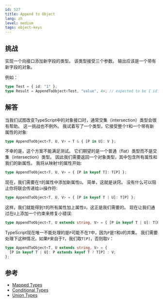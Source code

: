 ```yaml
---
id: 527
title: Append to Object
lang: zh
level: medium
tags: object-keys
---
```


## 挑战

实现一个向接口添加新字段的类型。
该类型接受三个参数。
输出应该是一个带有新字段的对象。

例如：

```ts
type Test = { id: "1" };
type Result = AppendToObject<Test, "value", 4>; // expected to be { id: '1', value: 4 }
```

## 解答

当我们试图改变TypeScript中的对象接口时，通常交集（intersection）类型会很有帮助。
这一挑战也不例外。
我试着写了一个类型，它接受整个`T`和一个带有新属性的对象:


```typescript
type AppendToObject<T, U, V> = T & { [P in U]: V };
```

不幸的是，这个方案不能满足测试。
它们期望的是一个普通（flat）类型而不是交集（intersection）类型。
因此我们需要返回一个对象类型，其中包含所有属性和我们的新属性。
我将从映射`T`的属性开始:

```typescript
type AppendToObject<T, U, V> = { [P in keyof T]: T[P] };
```

现在，我们需要在`T`的属性中添加新属性`U`。
简单，这就是诀窍。
没有什么可以阻止你将联合传递给`in`操作符:

```typescript
type AppendToObject<T, U, V> = { [P in keyof T | U]: T[P] };
```

这样，我们就能得到`T`的所有属性加上属性`U`，这正是我们需要的。
现在让我们通过在`U`上添加一个约束来修复小错误:

```typescript
type AppendToObject<T, U extends string, V> = { [P in keyof T | U]: T[P] };
```

TypeScript现在唯一不能处理的是`P`可能不在`T`中，因为`P`是`T`和`U`的并集。
我们需要处理下这种情况，如果`P`来自于`T`，我们取`T[P]`，否则取`V`：

```typescript
type AppendToObject<T, U extends string, V> = {
  [P in keyof T | U]: P extends keyof T ? T[P] : V;
};
```

## 参考

- [Mapped Types](https://www.typescriptlang.org/docs/handbook/2/mapped-types.html)
- [Conditional Types](https://www.typescriptlang.org/docs/handbook/2/conditional-types.html)
- [Union Types](https://www.typescriptlang.org/docs/handbook/2/everyday-types.html#union-types)
